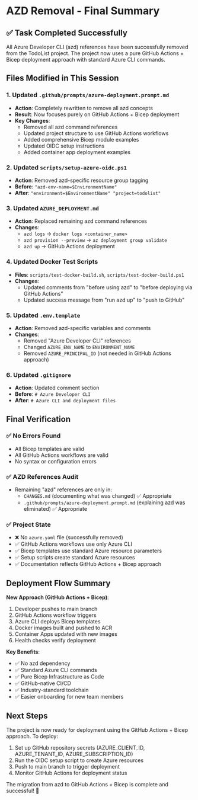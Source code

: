 # AZD Removal - Final Summary

## ✅ Task Completed Successfully

All Azure Developer CLI (azd) references have been successfully removed from the TodoList project. The project now uses a pure GitHub Actions + Bicep deployment approach with standard Azure CLI commands.

## Files Modified in This Session

### 1. Updated `.github/prompts/azure-deployment.prompt.md`
- **Action**: Completely rewritten to remove all azd concepts
- **Result**: Now focuses purely on GitHub Actions + Bicep deployment
- **Key Changes**:
  - Removed all azd command references
  - Updated project structure to use GitHub Actions workflows
  - Added comprehensive Bicep module examples
  - Updated OIDC setup instructions
  - Added container app deployment examples

### 2. Updated `scripts/setup-azure-oidc.ps1`
- **Action**: Removed azd-specific resource group tagging
- **Before**: `"azd-env-name=$EnvironmentName"`
- **After**: `"environment=$EnvironmentName" "project=todolist"`

### 3. Updated `AZURE_DEPLOYMENT.md`
- **Action**: Replaced remaining azd command references
- **Changes**:
  - `azd logs` → `docker logs <container_name>`
  - `azd provision --preview` → `az deployment group validate`
  - `azd up` → GitHub Actions deployment

### 4. Updated Docker Test Scripts
- **Files**: `scripts/test-docker-build.sh`, `scripts/test-docker-build.ps1`
- **Changes**:
  - Updated comments from "before using azd" to "before deploying via GitHub Actions"
  - Updated success message from "run azd up" to "push to GitHub"

### 5. Updated `.env.template`
- **Action**: Removed azd-specific variables and comments
- **Changes**:
  - Removed "Azure Developer CLI" references
  - Changed `AZURE_ENV_NAME` to `ENVIRONMENT_NAME`
  - Removed `AZURE_PRINCIPAL_ID` (not needed in GitHub Actions approach)

### 6. Updated `.gitignore`
- **Action**: Updated comment section
- **Before**: `# Azure Developer CLI`
- **After**: `# Azure CLI and deployment files`

## Final Verification

### ✅ No Errors Found
- All Bicep templates are valid
- All GitHub Actions workflows are valid
- No syntax or configuration errors

### ✅ AZD References Audit
- Remaining "azd" references are only in:
  - `CHANGES.md` (documenting what was changed) ✅ Appropriate
  - `.github/prompts/azure-deployment.prompt.md` (explaining azd was eliminated) ✅ Appropriate

### ✅ Project State
- ❌ No `azure.yaml` file (successfully removed)
- ✅ GitHub Actions workflows use only Azure CLI
- ✅ Bicep templates use standard Azure resource parameters
- ✅ Setup scripts create standard Azure resources
- ✅ Documentation reflects GitHub Actions + Bicep approach

## Deployment Flow Summary

**New Approach (GitHub Actions + Bicep)**:
1. Developer pushes to main branch
2. GitHub Actions workflow triggers
3. Azure CLI deploys Bicep templates
4. Docker images built and pushed to ACR
5. Container Apps updated with new images
6. Health checks verify deployment

**Key Benefits**:
- ✅ No azd dependency
- ✅ Standard Azure CLI commands
- ✅ Pure Bicep Infrastructure as Code
- ✅ GitHub-native CI/CD
- ✅ Industry-standard toolchain
- ✅ Easier onboarding for new team members

## Next Steps

The project is now ready for deployment using the GitHub Actions + Bicep approach. To deploy:

1. Set up GitHub repository secrets (AZURE_CLIENT_ID, AZURE_TENANT_ID, AZURE_SUBSCRIPTION_ID)
2. Run the OIDC setup script to create Azure resources
3. Push to main branch to trigger deployment
4. Monitor GitHub Actions for deployment status

The migration from azd to GitHub Actions + Bicep is complete and successful! 🎉
